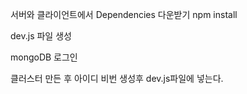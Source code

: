 서버와 클라이언트에서 Dependencies 다운받기
npm install

dev.js 파일 생성

mongoDB 로그인

클러스터 만든 후 아이디 비번 생성후 dev.js파일에 넣는다.

